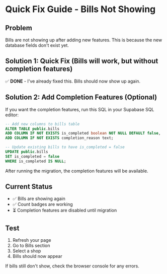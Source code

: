 # Quick Fix Guide - Bills Not Showing

## Problem
Bills are not showing up after adding new features. This is because the new database fields don't exist yet.

## Solution 1: Quick Fix (Bills will work, but without completion features)
✅ **DONE** - I've already fixed this. Bills should now show up again.

## Solution 2: Add Completion Features (Optional)
If you want the completion features, run this SQL in your Supabase SQL editor:

```sql
-- Add new columns to bills table
ALTER TABLE public.bills 
ADD COLUMN IF NOT EXISTS is_completed boolean NOT NULL DEFAULT false,
ADD COLUMN IF NOT EXISTS completion_reason text;

-- Update existing bills to have is_completed = false
UPDATE public.bills 
SET is_completed = false 
WHERE is_completed IS NULL;
```

After running the migration, the completion features will be available.

## Current Status
- ✅ Bills are showing again
- ✅ Count badges are working
- ⏳ Completion features are disabled until migration

## Test
1. Refresh your page
2. Go to Bills section
3. Select a shop
4. Bills should now appear

If bills still don't show, check the browser console for any errors.

